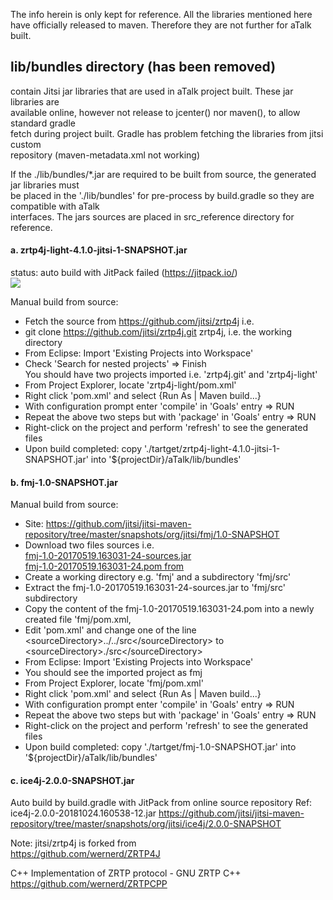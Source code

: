 The info herein is only kept for reference. All the libraries mentioned here have officially released to maven.
Therefore they are not further for aTalk built.

## lib/bundles directory (has been removed)
contain Jitsi jar libraries that are used in aTalk project built. These jar libraries are <br/>
available online, however not release to jcenter() nor maven(), to allow standard gradle <br/>
fetch during project built. Gradle has problem fetching the libraries from jitsi custom <br/>
repository (maven-metadata.xml not working)

If the ./lib/bundles/*.jar are required to be built from source, the generated jar libraries must <br/>
be placed in the './lib/bundles' for pre-process by build.gradle so they are compatible with aTalk <br/>
interfaces. The jars sources are placed in src_reference directory for reference. <br/>

#### a. zrtp4j-light-4.1.0-jitsi-1-SNAPSHOT.jar
status: auto build with JitPack failed (https://jitpack.io/)<br/>
[![](https://jitpack.io/v/jitsi/zrtp4j.svg)](https://jitpack.io/#jitsi/zrtp4j)

Manual build from source: <br/>
* Fetch the source from https://github.com/jitsi/zrtp4j i.e.
* git clone https://github.com/jitsi/zrtp4j.git zrtp4j, i.e. the working directory
* From Eclipse: Import 'Existing Projects into Workspace'
* Check 'Search for nested projects' => Finish<br/>
You should have two projects imported i.e. 'zrtp4j.git' and 'zrtp4j-light'
* From Project Explorer, locate 'zrtp4j-light/pom.xml'
* Right click 'pom.xml' and select {Run As | Maven build...}
* With configuration prompt enter 'compile' in 'Goals' entry => RUN
* Repeat the above two steps but with 'package' in 'Goals' entry => RUN
* Right-click on the project and perform 'refresh' to see the generated files
* Upon build completed: copy './tartget/zrtp4j-light-4.1.0-jitsi-1-SNAPSHOT.jar' into '${projectDir}/aTalk/lib/bundles' 

#### b. fmj-1.0-SNAPSHOT.jar
Manual build from source: <br/>
* Site: https://github.com/jitsi/jitsi-maven-repository/tree/master/snapshots/org/jitsi/fmj/1.0-SNAPSHOT
* Download two files sources i.e. <br/>
[fmj-1.0-20170519.163031-24-sources.jar](https://github.com/jitsi/jitsi-maven-repository/blob/master/snapshots/org/jitsi/fmj/1.0-SNAPSHOT/fmj-1.0-20170519.163031-24-sources.jar) <br/>
[fmj-1.0-20170519.163031-24.pom from](https://github.com/jitsi/jitsi-maven-repository/blob/master/snapshots/org/jitsi/fmj/1.0-SNAPSHOT/fmj-1.0-20170519.163031-24.pom) <br/>
* Create a working directory e.g. 'fmj' and a subdirectory 'fmj/src'
* Extract the fmj-1.0-20170519.163031-24-sources.jar to 'fmj/src' subdirectory
* Copy the content of the fmj-1.0-20170519.163031-24.pom into a newly created file 'fmj/pom.xml,
* Edit 'pom.xml' and change one of the line \<sourceDirectory>../../src\</sourceDirectory> to \<sourceDirectory>./src\</sourceDirectory>
* From Eclipse: Import 'Existing Projects into Workspace'
* You should see the imported project as fmj
* From Project Explorer, locate 'fmj/pom.xml'
* Right click 'pom.xml' and select {Run As | Maven build...}
* With configuration prompt enter 'compile' in 'Goals' entry => RUN
* Repeat the above two steps but with 'package' in 'Goals' entry => RUN
* Right-click on the project and perform 'refresh' to see the generated files
* Upon build completed: copy './tartget/fmj-1.0-SNAPSHOT.jar' into '${projectDir}/aTalk/lib/bundles' 

#### c. ice4j-2.0.0-SNAPSHOT.jar
Auto build by build.gradle with JitPack from online source repository
Ref: ice4j-2.0.0-20181024.160538-12.jar
https://github.com/jitsi/jitsi-maven-repository/tree/master/snapshots/org/jitsi/ice4j/2.0.0-SNAPSHOT

Note: jitsi/zrtp4j is forked from<br/>
https://github.com/wernerd/ZRTP4J

C++ Implementation of ZRTP protocol - GNU ZRTP C++<br/>
https://github.com/wernerd/ZRTPCPP


